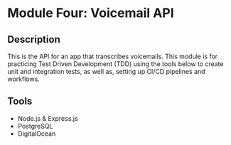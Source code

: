 # Module Four: Voicemail API
## Description
This is the API for an app that transcribes voicemails. This module is for practicing Test Driven Development (TDD) using the tools below to create unit and integration tests, as well as, setting up CI/CD pipelines and workflows.
## Tools
* Node.js & Express.js
* PostgreSQL
* DigitalOcean